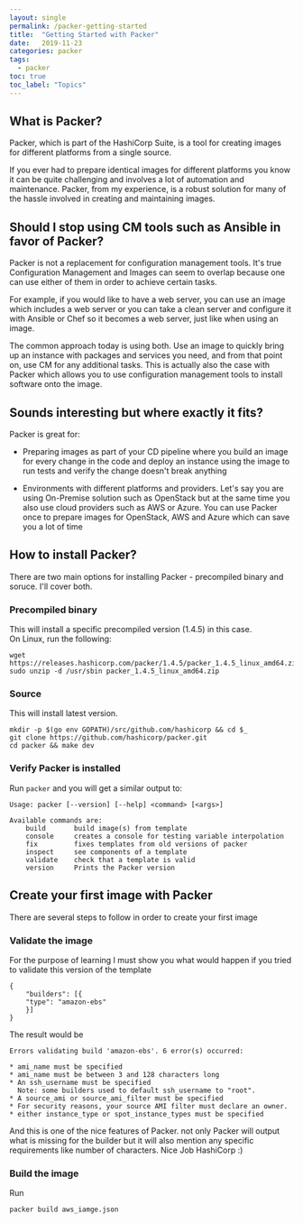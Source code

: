 ```yaml
---
layout: single
permalink: /packer-getting-started
title:  "Getting Started with Packer"
date:   2019-11-23
categories: packer
tags:
  - packer
toc: true
toc_label: "Topics"
---
```


## What is Packer?

Packer, which is part of the HashiCorp Suite, is a tool for creating images for different platforms from a single source.

If you ever had to prepare identical images for different platforms you know it can be quite challenging and involves a lot of automation and maintenance. Packer, from my experience, is a robust solution for many of the hassle involved in creating and maintaining images.

## Should I stop using CM tools such as Ansible in favor of Packer?

Packer is not a replacement for configuration management tools. It's true Configuration Management and Images can seem to overlap because one can use either of them in order to achieve certain tasks.

For example, if you would like to have a web server, you can use an image which includes a web server or you can take a clean server and configure it with Ansible or Chef so it becomes a web server, just like when using an image.

The common approach today is using both. Use an image to quickly bring up an instance with packages and services you need, and from that point on, use CM for any additional tasks. This is actually also the case with Packer which allows you to use configuration management tools to install software onto the image.

## Sounds interesting but where exactly it fits?

Packer is great for:

* Preparing images as part of your CD pipeline where you build an image for every change in the code and deploy an instance using the image to run tests and verify the change doesn't break anything

* Environments with different platforms and providers. Let's say you are using On-Premise solution such as OpenStack but at the same time you also use cloud providers such as AWS or Azure. You can use Packer once to prepare images for OpenStack, AWS and Azure which can save you a lot of time

## How to install Packer?

There are two main options for installing Packer - precompiled binary and soruce. I'll cover both.

### Precompiled binary

This will install a specific precompiled version (1.4.5) in this case.<br>
On Linux, run the following:

```
wget https://releases.hashicorp.com/packer/1.4.5/packer_1.4.5_linux_amd64.zip
sudo unzip -d /usr/sbin packer_1.4.5_linux_amd64.zip
```

### Source

This will install latest version.

```
mkdir -p $(go env GOPATH)/src/github.com/hashicorp && cd $_
git clone https://github.com/hashicorp/packer.git
cd packer && make dev
```

### Verify Packer is installed

Run `packer` and you will get a similar output to:

```
Usage: packer [--version] [--help] <command> [<args>]

Available commands are:
    build       build image(s) from template
    console     creates a console for testing variable interpolation
    fix         fixes templates from old versions of packer
    inspect     see components of a template
    validate    check that a template is valid
    version     Prints the Packer version
```

## Create your first image with Packer

There are several steps to follow in order to create your first image

### Validate the image


For the purpose of learning I must show you what would happen if you tried to validate this version of the template

```
{       
    "builders": [{
    "type": "amazon-ebs"
    }]                                                                                                                                                                       
}
```

The result would be

```
Errors validating build 'amazon-ebs'. 6 error(s) occurred:

* ami_name must be specified
* ami_name must be between 3 and 128 characters long
* An ssh_username must be specified
  Note: some builders used to default ssh_username to "root".
* A source_ami or source_ami_filter must be specified
* For security reasons, your source AMI filter must declare an owner.
* either instance_type or spot_instance_types must be specified
```

And this is one of the nice features of Packer. not only Packer will output what is missing for the builder but it will also mention any specific requirements like number of characters. Nice Job HashiCorp :)

### Build the image

Run

```
packer build aws_iamge.json
```
